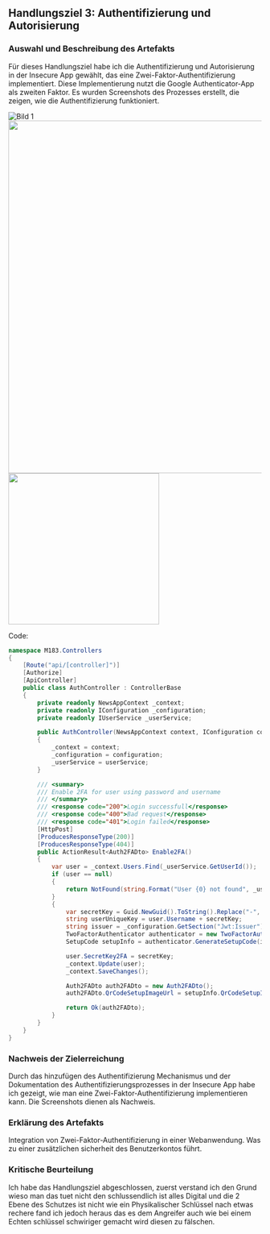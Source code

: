 ## Handlungsziel 3: Authentifizierung und Autorisierung

### Auswahl und Beschreibung des Artefakts
Für dieses Handlungsziel habe ich die Authentifizierung und Autorisierung in der Insecure App gewählt, das eine Zwei-Faktor-Authentifizierung implementiert. Diese Implementierung nutzt die Google Authenticator-App als zweiten Faktor. Es wurden Screenshots des Prozesses erstellt, die zeigen, wie die Authentifizierung funktioniert.

![Bild 1](https://github.com/BigDipsey/BruhinElvis-LB183/assets/89131634/ba42ba74-86e2-4ab6-92a6-f764d407b370)
<img src="https://github.com/BigDipsey/BruhinElvis-LB183/assets/89131634/f3fc883b-b264-44a2-8995-4c465e6a4c1a" style="height: 700;">
<img src="https://github.com/BigDipsey/BruhinElvis-LB183/assets/89131634/7a3f7af9-d988-448d-8c2e-794d94de7983" width="300">

Code:
```C#
namespace M183.Controllers
{
    [Route("api/[controller]")]
    [Authorize]
    [ApiController]
    public class AuthController : ControllerBase
    {
        private readonly NewsAppContext _context;
        private readonly IConfiguration _configuration;
        private readonly IUserService _userService;

        public AuthController(NewsAppContext context, IConfiguration configuration, IUserService userService)
        {
            _context = context;
            _configuration = configuration;
            _userService = userService;
        }

        /// <summary>
        /// Enable 2FA for user using password and username
        /// </summary>
        /// <response code="200">Login successfull</response>
        /// <response code="400">Bad request</response>
        /// <response code="401">Login failed</response>
        [HttpPost]
        [ProducesResponseType(200)]
        [ProducesResponseType(404)]
        public ActionResult<Auth2FADto> Enable2FA()
        {
            var user = _context.Users.Find(_userService.GetUserId());
            if (user == null)
            {
                return NotFound(string.Format("User {0} not found", _userService.GetUsername()));
            }
            {
                var secretKey = Guid.NewGuid().ToString().Replace("-", "").Substring(0, 10);
                string userUniqueKey = user.Username + secretKey;
                string issuer = _configuration.GetSection("Jwt:Issuer").Value!;
                TwoFactorAuthenticator authenticator = new TwoFactorAuthenticator();
                SetupCode setupInfo = authenticator.GenerateSetupCode(issuer, user.Username, userUniqueKey, false, 3);

                user.SecretKey2FA = secretKey;
                _context.Update(user);
                _context.SaveChanges();

                Auth2FADto auth2FADto = new Auth2FADto();
                auth2FADto.QrCodeSetupImageUrl = setupInfo.QrCodeSetupImageUrl;

                return Ok(auth2FADto);
            }
        }
    }
}

```


### Nachweis der Zielerreichung
Durch das hinzufügen des Authentifizierung Mechanismus und der Dokumentation des Authentifizierungsprozesses in der Insecure App habe ich gezeigt, wie man eine Zwei-Faktor-Authentifizierung implementieren kann. Die Screenshots dienen als Nachweis.

### Erklärung des Artefakts
Integration von Zwei-Faktor-Authentifizierung in einer Webanwendung. Was zu einer zusätzlichen sicherheit des Benutzerkontos führt.

### Kritische Beurteilung
Ich habe das Handlungsziel abgeschlossen, zuerst verstand ich den Grund wieso man das tuet nicht den schlussendlich ist alles Digital und die 2 Ebene des Schutzes ist nicht wie ein Physikalischer Schlüssel nach etwas rechere fand ich jedoch heraus das es dem Angreifer auch wie bei einem Echten schlüssel schwiriger gemacht wird diesen zu fälschen.

